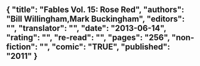 {
 "title": "Fables Vol. 15: Rose Red",
 "authors": "Bill Willingham,Mark Buckingham",
 "editors": "",
 "translator": "",
 "date": "2013-06-14",
 "rating": "",
 "re-read": "",
 "pages": "256",
 "non-fiction": "",
 "comic": "TRUE",
 "published": "2011"
}
---

